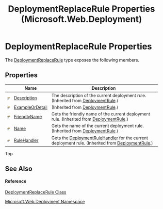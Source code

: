 ﻿---
title: DeploymentReplaceRule Properties (Microsoft.Web.Deployment)
TOCTitle: DeploymentReplaceRule Properties
ms:assetid: Properties.T:Microsoft.Web.Deployment.DeploymentReplaceRule
ms:mtpsurl: https://msdn.microsoft.com/en-us/library/microsoft.web.deployment.deploymentreplacerule_properties(v=VS.90)
ms:contentKeyID: 20208675
ms.date: 05/02/2012
mtps_version: v=VS.90
---

# DeploymentReplaceRule Properties

The [DeploymentReplaceRule](deploymentreplacerule-class-microsoft-web-deployment.md) type exposes the following members.

## Properties

<table>
<thead>
<tr class="header">
<th> </th>
<th>Name</th>
<th>Description</th>
</tr>
</thead>
<tbody>
<tr class="odd">
<td><img src="images/Dd565996.pubproperty(en-us,VS.90).gif" title="Public property" alt="Public property" /></td>
<td><a href="deploymentrule-description-property-microsoft-web-deployment.md">Description</a></td>
<td>The description of the current deployment rule. (Inherited from <a href="deploymentrule-class-microsoft-web-deployment.md">DeploymentRule</a>.)</td>
</tr>
<tr class="even">
<td><img src="images/Dd565996.pubproperty(en-us,VS.90).gif" title="Public property" alt="Public property" /></td>
<td><a href="deploymentrule-exampleordetail-property-microsoft-web-deployment.md">ExampleOrDetail</a></td>
<td>(Inherited from <a href="deploymentrule-class-microsoft-web-deployment.md">DeploymentRule</a>.)</td>
</tr>
<tr class="odd">
<td><img src="images/Dd565996.pubproperty(en-us,VS.90).gif" title="Public property" alt="Public property" /></td>
<td><a href="deploymentrule-friendlyname-property-microsoft-web-deployment.md">FriendlyName</a></td>
<td>Gets the friendly name of the current deployment rule. (Inherited from <a href="deploymentrule-class-microsoft-web-deployment.md">DeploymentRule</a>.)</td>
</tr>
<tr class="even">
<td><img src="images/Dd565996.pubproperty(en-us,VS.90).gif" title="Public property" alt="Public property" /></td>
<td><a href="deploymentrule-name-property-microsoft-web-deployment.md">Name</a></td>
<td>Gets the name of the current deployment rule. (Inherited from <a href="deploymentrule-class-microsoft-web-deployment.md">DeploymentRule</a>.)</td>
</tr>
<tr class="odd">
<td><img src="images/Dd565996.pubproperty(en-us,VS.90).gif" title="Public property" alt="Public property" /></td>
<td><a href="deploymentrule-rulehandler-property-microsoft-web-deployment.md">RuleHandler</a></td>
<td>Gets the <a href="deploymentrulehandler-class-microsoft-web-deployment.md">DeploymentRuleHandler</a> for the current deployment rule. (Inherited from <a href="deploymentrule-class-microsoft-web-deployment.md">DeploymentRule</a>.)</td>
</tr>
</tbody>
</table>


Top

## See Also

#### Reference

[DeploymentReplaceRule Class](deploymentreplacerule-class-microsoft-web-deployment.md)

[Microsoft.Web.Deployment Namespace](microsoft-web-deployment-namespace.md)

